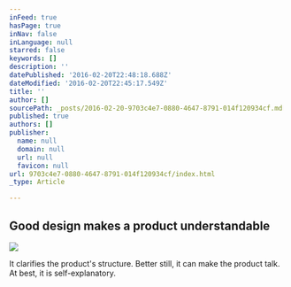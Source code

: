 ```yaml
---
inFeed: true
hasPage: true
inNav: false
inLanguage: null
starred: false
keywords: []
description: ''
datePublished: '2016-02-20T22:48:18.688Z'
dateModified: '2016-02-20T22:45:17.549Z'
title: ''
author: []
sourcePath: _posts/2016-02-20-9703c4e7-0880-4647-8791-014f120934cf.md
published: true
authors: []
publisher:
  name: null
  domain: null
  url: null
  favicon: null
url: 9703c4e7-0880-4647-8791-014f120934cf/index.html
_type: Article

---
```

## Good design makes a product understandable
![](https://the-grid-user-content.s3-us-west-2.amazonaws.com/e86d69fa-13c2-482b-b433-5157f3bfc39a.jpg)

It clarifies the product's structure. Better still, it can make the product talk. At best, it is self-explanatory.